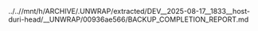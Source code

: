 ../..//mnt/h/ARCHIVE/.UNWRAP/extracted/DEV__2025-08-17__1833__host-duri-head/__UNWRAP/00936ae566/BACKUP_COMPLETION_REPORT.md